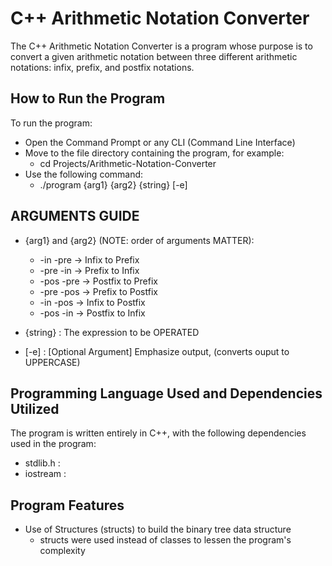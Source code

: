 # C++ Arithmetic Notation Converter

The C++ Arithmetic Notation Converter is a program whose purpose is to convert a given arithmetic notation between three different arithmetic notations: infix, prefix, and postfix notations.

## How to Run the Program

To run the program:

* Open the Command Prompt or any CLI (Command Line Interface)
* Move to the file directory containing the program, for example:
    * cd Projects/Arithmetic-Notation-Converter
* Use the following command:
    * ./program {arg1} {arg2} {string} [-e]

## ARGUMENTS GUIDE
* {arg1} and {arg2} (NOTE: order of arguments MATTER):
    * -in   -pre     -> Infix to Prefix
    * -pre  -in      -> Prefix to Infix
    * -pos  -pre     -> Postfix to Prefix
    * -pre  -pos     -> Prefix to Postfix
    * -in   -pos     -> Infix to Postfix
    * -pos  -in      -> Postfix to Infix

* {string}           : The expression to be OPERATED

* [-e]               : [Optional Argument] Emphasize output, (converts ouput to UPPERCASE)

## Programming Language Used and Dependencies Utilized

The program is written entirely in C++, with the following dependencies used in the program:
* stdlib.h : 
* iostream : 

## Program Features

* Use of Structures (structs) to build the binary tree data structure
    * structs were used instead of classes to lessen the program's complexity